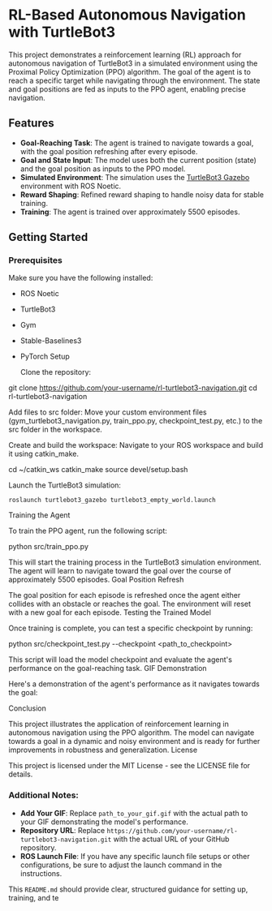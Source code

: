 # RL-Based Autonomous Navigation with TurtleBot3

This project demonstrates a reinforcement learning (RL) approach for autonomous navigation of TurtleBot3 in a simulated environment using the Proximal Policy Optimization (PPO) algorithm. The goal of the agent is to reach a specific target while navigating through the environment. The state and goal positions are fed as inputs to the PPO agent, enabling precise navigation.

## Features
- **Goal-Reaching Task**: The agent is trained to navigate towards a goal, with the goal position refreshing after every episode.
- **Goal and State Input**: The model uses both the current position (state) and the goal position as inputs to the PPO model.
- **Simulated Environment**: The simulation uses the [TurtleBot3 Gazebo](https://github.com/ROBOTIS-GIT/turtlebot3) environment with ROS Noetic.
- **Reward Shaping**: Refined reward shaping to handle noisy data for stable training.
- **Training**: The agent is trained over approximately 5500 episodes.

## Getting Started

### Prerequisites
Make sure you have the following installed:
- ROS Noetic
- TurtleBot3
- Gym
- Stable-Baselines3
- PyTorch
Setup

    Clone the repository:

git clone https://github.com/your-username/rl-turtlebot3-navigation.git
cd rl-turtlebot3-navigation

Add files to src folder: Move your custom environment files (gym_turtlebot3_navigation.py, train_ppo.py, checkpoint_test.py, etc.) to the src folder in the workspace.

Create and build the workspace: Navigate to your ROS workspace and build it using catkin_make.

cd ~/catkin_ws
catkin_make
source devel/setup.bash

Launch the TurtleBot3 simulation:

    roslaunch turtlebot3_gazebo turtlebot3_empty_world.launch

Training the Agent

To train the PPO agent, run the following script:

python src/train_ppo.py

This will start the training process in the TurtleBot3 simulation environment. The agent will learn to navigate toward the goal over the course of approximately 5500 episodes.
Goal Position Refresh

The goal position for each episode is refreshed once the agent either collides with an obstacle or reaches the goal. The environment will reset with a new goal for each episode.
Testing the Trained Model

Once training is complete, you can test a specific checkpoint by running:

python src/checkpoint_test.py --checkpoint <path_to_checkpoint>

This script will load the model checkpoint and evaluate the agent's performance on the goal-reaching task.
GIF Demonstration

Here's a demonstration of the agent's performance as it navigates towards the goal:

Conclusion

This project illustrates the application of reinforcement learning in autonomous navigation using the PPO algorithm. The model can navigate towards a goal in a dynamic and noisy environment and is ready for further improvements in robustness and generalization.
License

This project is licensed under the MIT License - see the LICENSE file for details.


### Additional Notes:
- **Add Your GIF**: Replace `path_to_your_gif.gif` with the actual path to your GIF demonstrating the model's performance.
- **Repository URL**: Replace `https://github.com/your-username/rl-turtlebot3-navigation.git` with the actual URL of your GitHub repository.
- **ROS Launch File**: If you have any specific launch file setups or other configurations, be sure to adjust the launch command in the instructions.

This `README.md` should provide clear, structured guidance for setting up, training, and te
